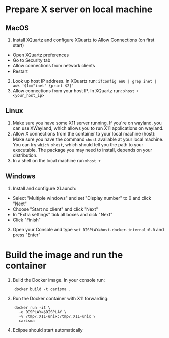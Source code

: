 # Prepare X server on local machine
## MacOS
1. Install XQuartz and configure XQuartz to Allow Connections (on first start)
  * Open XQuartz preferences 
  * Go to Security tab
  * Allow connections from network clients
  * Restart
2. Look up host IP address. In XQuartz run: `ifconfig en0 | grep inet | awk '$1=="inet" {print $2}'`
3. Allow connections from your host IP. In XQuartz run: `xhost + <your_host_ip>`

## Linux
1. Make sure you have some X11 server running. If you're on wayland, you can use XWayland, which allows you to run X11 applications on wayland.
2. Allow X connections from the container to your local machine (host): Make sure you have the command `xhost` available at your local machine. You can try `which xhost`, which should tell you the path to your executable. The package you may need to install, depends on your distribution.
3. In a shell on the local machine run `xhost +`

## Windows
1. Install and configure XLaunch:
  * Select "Multiple windows" and set "Display number" to 0 and click "Next"
  * Choose "Start no client" and click "Next"
  * In "Extra settings" tick all boxes and cick "Next"
  * Click "Finish"
3. Open your Console and type `set DISPLAY=host.docker.internal:0.0` and press "Enter"

# Build the image and run the container

1. Build the Docker image. In your console run: 

```
    docker build -t carisma .
```
3. Run the Docker container with X11 forwarding:

```
    docker run -it \
      -e DISPLAY=$DISPLAY \
	  -v /tmp/.X11-unix:/tmp/.X11-unix \
	  carisma
```
4. Eclipse should start automatically
